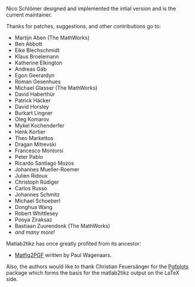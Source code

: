 Nico Schlömer designed and implemented the intial version and is the current maintainer.

Thanks for patches, suggestions, and other contributions go to:

  * Martijn Aben (The MathWorks)
  * Ben Abbott
  * Eike Blechschmidt
  * Klaus Broelemann
  * Katherine Elkington
  * Andreas Gäb
  * Egon Geerardyn
  * Roman Gesenhues
  * Michael Glasser (The MathWorks)
  * David Haberthür
  * Patrick Häcker
  * David Horsley
  * Burkart Lingner
  * Oleg Komarov
  * Mykel Kochenderfer
  * Henk Kortier
  * Theo Markettos
  * Dragan Mitrevski
  * Francesco Montorsi
  * Peter Pablo
  * Ricardo Santiago Mozos
  * Johannes Mueller-Roemer
  * Julien Ridoux
  * Christoph Rüdiger
  * Carlos Russo
  * Johannes Schmitz
  * Michael Schoeberl
  * Donghua Wang
  * Robert Whittlesey
  * Pooya Ziraksaz
  * Bastiaan Zuurendonk (The MathWorks)
  * _and many more!_

Matlab2tikz has once greatly profited from its ancestor:

  * [Matfig2PGF](http://www.mathworks.com/matlabcentral/fileexchange/12962) written by Paul Wagenaars.

Also, the authors would like to thank Christian Feuersänger for the [Pgfplots](http://pgfplots.sourceforge.net) package which forms the basis for the matlab2tikz output on the LaTeX side.
